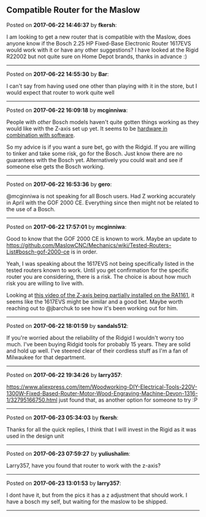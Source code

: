 ## Compatible Router for the Maslow
Posted on **2017-06-22 14:46:37** by **fkersh**:

I am looking to get a new router that is compatible with the Maslow, does anyone know if the Bosch 2.25 HP Fixed-Base Electronic Router 1617EVS would work with it or have any other suggestions? I have  looked at the Rigid R22002 but not quite sure on Home Depot brands, thanks in advance :)

---

Posted on **2017-06-22 14:55:30** by **Bar**:

I can't say from having used one other than playing with it in the store, but I would expect that router to work quite well

---

Posted on **2017-06-22 16:09:18** by **mcginniwa**:

People with _other_ Bosch models haven't quite gotten things working as they would like with the Z-axis set up yet. It seems to be [hardware in combination with software](http://www.maslowcnc.com/forums/#!/general:z-axis-cant-keep-up).



So my advice is if you want a sure bet, go with the Ridgid. If you are willing to tinker and take some risk, go for the Bosch. Just know there are no guarantees with the Bosch yet. Alternatively you could wait and see if someone else gets the Bosch working.

---

Posted on **2017-06-22 16:53:36** by **gero**:

@mcginniwa is not speaking for all Bosch users. Had Z working accurately in April with the GOF 2000 CE. Everything since then might not be related to the use of a Bosch.

---

Posted on **2017-06-22 17:57:01** by **mcginniwa**:

Good to know that the GOF 2000 CE is known to work. Maybe an update to https://github.com/MaslowCNC/Mechanics/wiki/Tested-Routers-List#bosch-gof-2000-ce is in order.



Yeah, I was speaking about the 1617EVS not being specifically listed in the tested routers known to work. Until you get confirmation for the specific router you are considering, there is a risk. The choice is about how much risk you are willing to live with.



Looking at [this video of the Z-axis being partially installed on the RA1161](https://www.youtube.com/watch?v=E0wXuVn0ibc), it seems like the 1617EVS might be similar and a good bet. Maybe worth reaching out to @jbarchuk to see how it's been working out for him.

---

Posted on **2017-06-22 18:01:59** by **sandals512**:

If you're worried about the reliability of the Ridgid I wouldn't worry too much.  I've been buying Ridgid tools for probably 15 years.  They are solid and hold up well.   I've steered clear of their cordless stuff as I'm a fan of Milwaukee for that department.

---

Posted on **2017-06-22 19:34:26** by **larry357**:

https://www.aliexpress.com/item/Woodworking-DIY-Electrical-Tools-220V-1300W-Fixed-Based-Router-Motor-Wood-Engraving-Machine-Devon-1316-1/32795166750.html just found that, as another option for someone to try :P

---

Posted on **2017-06-23 05:34:03** by **fkersh**:

Thanks for all the quick replies, I think that I will invest in the Rigid as it was used in the design unit

---

Posted on **2017-06-23 07:59:27** by **yuliushalim**:

Larry357, have you found that router to work with the z-axis?

---

Posted on **2017-06-23 13:01:53** by **larry357**:

I dont have it, but from the pics it has a z adjustment that should work. I have a bosch my self, but waiting for the maslow to be shipped.

---

